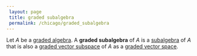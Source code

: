 ```yaml
---
 layout: page
 title: graded subalgebra
 permalink: /chicago/graded_subalgebra
---
```

Let $A$ be a [graded algebra](https://defsmath.github.io/DefsMath/graded_algebra). A **graded subalgebra** of $A$ is a [subalgebra](https://defsmath.github.io/DefsMath/subalgebra) of $A$ that is also a [graded vector subspace](https://defsmath.github.io/DefsMath/graded_vector_subspace) of $A$ as a [graded vector space](https://defsmath.github.io/DefsMath/graded_vector_space).